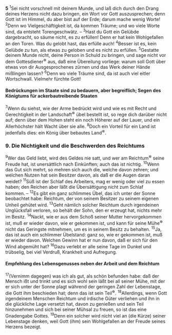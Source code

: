 __5__
<sup>1</sup>Sei nicht vorschnell mit deinem Munde, und laß dich durch den Drang deines Herzens nicht dazu bringen, ein Wort vor Gott auszusprechen; denn Gott ist im Himmel, du aber bist auf der Erde; darum mache wenig Worte!
<sup>2</sup>Denn wo Vielgeschäftigkeit ist, da kommen Träume; und wo viele Worte sind, da entsteht Torengeschwätz. –
<sup>3</sup>Hast du Gott ein Gelübde dargebracht, so säume nicht, es zu erfüllen! Denn er hat kein Wohlgefallen an den Toren. Was du gelobt hast, das erfülle auch!
<sup>4</sup>Besser ist es, kein Gelübde zu tun, als etwas zu geloben und es nicht zu erfüllen.
<sup>5</sup>Gestatte deinem Munde nicht, deine Person in Schuld zu bringen, und sage nicht vor dem Gottesdiener<sup title="= Priester">&#x2732;</sup> aus, daß eine Übereilung vorliege: warum soll Gott über etwas von dir Ausgesprochenes zürnen und das Werk deiner Hände mißlingen lassen?
<sup>6</sup>Denn wo viele Träume sind, da ist auch viel eitler Wortschwall. Vielmehr fürchte Gott!

#### Bedrückungen im Staate sind zu bedauern, aber begreiflich; Segen des Königtums für ackerbautreibende Staaten

<sup>7</sup>Wenn du siehst, wie der Arme bedrückt wird und wie es mit Recht und Gerechtigkeit in der Landschaft<sup title="= in deinem Lande oder: Volke">&#x2732;</sup> übel bestellt ist, so rege dich darüber nicht auf; denn über dem Hohen steht ein noch Höherer auf der Lauer, und ein Allerhöchster hält Wacht über sie alle.
<sup>8</sup>Doch ein Vorteil für ein Land ist jedenfalls dies: ein König über bebautes Land<sup title="oder: Feld">&#x2732;</sup>.

### 9. Die Nichtigkeit und die Beschwerden des Reichtums

<sup>9</sup>Wer das Geld liebt, wird des Geldes nie satt, und wer am Reichtum<sup title="= Überfluß">&#x2732;</sup> seine Freude hat, ist unersättlich nach Einkünften; auch das ist nichtig.
<sup>10</sup>Wenn das Gut sich mehrt, so mehren sich auch die, welche davon zehren; und welchen Nutzen hat sein Besitzer davon, als daß er die Augen daran weidet?
<sup>11</sup>Süß ist der Schlaf des Arbeiters, mag er wenig oder viel zu essen haben; den Reichen aber läßt die Übersättigung nicht zum Schlaf kommen. –
<sup>12</sup>Es gibt ein ganz schlimmes Übel, das ich unter der Sonne beobachtet habe: Reichtum, der von seinem Besitzer zu seinem eigenen Unheil gehütet wird.
<sup>13</sup>Geht nämlich solcher Reichtum durch irgendeinen Unglücksfall verloren, so behält der Sohn, den er erzeugt hat, nichts mehr im Besitz.
<sup>14</sup>Nackt, wie er aus dem Schoß seiner Mutter hervorgekommen ist, muß er wieder davon, wie er gekommen ist, und kann für seine Mühe<sup title="oder: von seinem mühsam Erworbenen">&#x2732;</sup> nicht das Geringste mitnehmen, um es in seinem Besitz zu behalten.
<sup>15</sup>Ja, das ist auch ein schlimmer Übelstand: ganz so, wie er gekommen ist, muß er wieder davon. Welchen Gewinn hat er nun davon, daß er sich für den Wind abgemüht hat?
<sup>16</sup>Dazu verlebt er alle seine Tage im Dunkel und trübselig, bei viel Verdruß, Krankheit und Aufregung.

#### Empfehlung des Lebensgenusses neben der Arbeit und dem Reichtum

<sup>17</sup>(Vernimm dagegen) was ich als gut, als schön befunden habe: daß der Mensch ißt und trinkt und es sich wohl sein läßt bei all seiner Mühe, mit der er sich unter der Sonne plagt während der geringen Zahl der Lebenstage, die Gott ihm beschieden hat; denn das ist sein Teil<sup title="= seine Bestimmung">&#x2732;</sup>.
<sup>18</sup>Allerdings, wenn Gott irgendeinem Menschen Reichtum und irdische Güter verliehen und ihn in die glückliche Lage versetzt hat, davon zu genießen und sein Teil hinzunehmen und sich bei seiner Mühsal zu freuen, so ist das eine Gnadengabe Gottes.
<sup>19</sup>Denn ein solcher wird nicht viel an (die Kürze) seiner Lebenstage denken, weil Gott (ihm) sein Wohlgefallen an der Freude seines Herzens bezeigt.